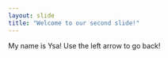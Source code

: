 ```yaml
---
layout: slide
title: "Welcome to our second slide!"
---
```

My name is Ysa!
Use the left arrow to go back!
